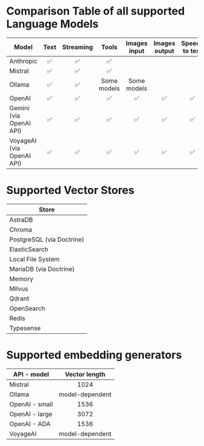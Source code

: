 # Comparison Table of all supported Language Models

| Model                     | Text | Streaming |    Tools    | Images input | Images output | Speech to text |
|---------------------------| :--: | :-------: |:-----------:| :----------: | :-----------: | :------------: |
| Anthropic                 |  ✅  |    ✅     |      ✅      |              |               |                |
| Mistral                   |  ✅  |    ✅     |      ✅      |              |               |                |
| Ollama                    |  ✅  |    ✅     | Some models | Some models  |               |                |
| OpenAI                    |  ✅  |    ✅     |      ✅      |      ✅      |      ✅       |       ✅       |
| Gemini (via OpenAI API)   |  ✅  |    ✅     |      ✅      |      ✅      |      ✅       |       ✅       |
| VoyageAI (via OpenAI API) |  ✅  |    ✅     |      ✅      |      ✅      |      ✅       |       ✅       |

# Supported Vector Stores

| Store                     |
| ------------------------- |
| AstraDB                   |
| Chroma                    |
| PostgreSQL (via Doctrine) |
| ElasticSearch             |
| Local File System         |
| MariaDB (via Doctrine)    |
| Memory                    |
| Milvus                    |
| Qdrant                    |
| OpenSearch                |
| Redis                     |
| Typesense                 |

# Supported embedding generators

| API - model    |  Vector length  |
| -------------- | :-------------: |
| Mistral        |      1024       |
| Ollama         | model-dependent |
| OpenAI - small |      1536       |
| OpenAI - large |      3072       |
| OpenAI - ADA   |      1536       |
| VoyageAI       | model-dependent |
